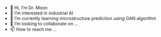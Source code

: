 - 👋 Hi, I’m Dr. Moon
- 👀 I’m interested in industrial AI
- 🌱 I’m currently learning microstructure prediction using GAN algorithm
- 💞️ I’m looking to collaborate on ...
- 📫 How to reach me ...

<!---
mooniy085/mooniy085 is a ✨ special ✨ repository because its `README.md` (this file) appears on your GitHub profile.
You can click the Preview link to take a look at your changes.
--->
